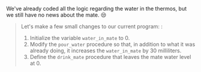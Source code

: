 We've already coded all the logic regarding the water in the thermos, but we still have no news about the mate. :unamused:

 > Let's make a few small changes to our current program:
>:
> 1. Initialize the variable `water_in_mate` to 0.
> 2. Modify the `pour_water` procedure so that, in addition to what it was already doing, it increases the `water_in_mate` by 30 milliliters.
> 3. Define the `drink_mate` procedure that leaves the mate water level at 0.
